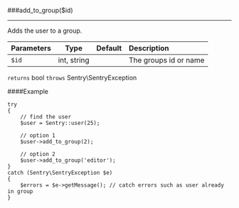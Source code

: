 <a id="add-to-group" href="#"></a>
###add_to_group($id)

----------

Adds the user to a group.

Parameters                   | Type            | Default       | Description
:--------------------------- | :-------------: | :------------ | :--------------
`$id`                        | int, string     |               | The groups id or name

`returns` bool `throws` Sentry\SentryException

####Example

	try
	{
	    // find the user
	    $user = Sentry::user(25);

	    // option 1
	    $user->add_to_group(2);

	    // option 2
	    $user->add_to_group('editor');
	}
	catch (Sentry\SentryException $e)
	{
	    $errors = $e->getMessage(); // catch errors such as user already in group
	}
